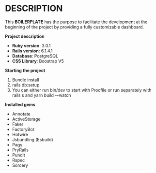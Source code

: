 # DESCRIPTION

This **BOILERPLATE** has the purpose to facilitate the development at the beginning of the project by providing
a fully customizable dashboard.

**Project description**
* **Ruby version**: 3.0.1
* **Rails version**: 6.1.4.1
* **Database**: PostgreSQL
* **CSS Library**: Boostrap V5

**Starting the project**
1. Bundle install
2. rails db:setup
3. You can either run bin/dev to start with Procfile or run separately with rails s and yarn build --watch


**Installed gems**
* Annotate
* ActiveStorage
* Faker
* FactoryBot
* Hotwire
* Jsbundling (Esbuild)
* Pagy
* PryRails
* Pundit
* Rspec
* Sorcery
